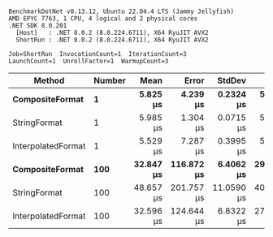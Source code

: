 ```

BenchmarkDotNet v0.13.12, Ubuntu 22.04.4 LTS (Jammy Jellyfish)
AMD EPYC 7763, 1 CPU, 4 logical and 2 physical cores
.NET SDK 8.0.201
  [Host]   : .NET 8.0.2 (8.0.224.6711), X64 RyuJIT AVX2
  ShortRun : .NET 8.0.2 (8.0.224.6711), X64 RyuJIT AVX2

Job=ShortRun  InvocationCount=1  IterationCount=3  
LaunchCount=1  UnrollFactor=1  WarmupCount=3  

```
| Method             | Number | Mean      | Error      | StdDev     | Min       | Max       | Allocated |
|------------------- |------- |----------:|-----------:|-----------:|----------:|----------:|----------:|
| **CompositeFormat**    | **1**      |  **5.825 μs** |   **4.239 μs** |  **0.2324 μs** |  **5.671 μs** |  **6.092 μs** |     **872 B** |
| StringFormat       | 1      |  5.985 μs |   1.304 μs |  0.0715 μs |  5.921 μs |  6.062 μs |     896 B |
| InterpolatedFormat | 1      |  5.529 μs |   7.287 μs |  0.3995 μs |  5.279 μs |  5.990 μs |     872 B |
| **CompositeFormat**    | **100**    | **32.847 μs** | **116.872 μs** |  **6.4062 μs** | **29.103 μs** | **40.244 μs** |   **14336 B** |
| StringFormat       | 100    | 48.657 μs | 201.757 μs | 11.0590 μs | 40.455 μs | 61.234 μs |   16736 B |
| InterpolatedFormat | 100    | 32.596 μs | 124.644 μs |  6.8322 μs | 27.697 μs | 40.401 μs |   14336 B |
